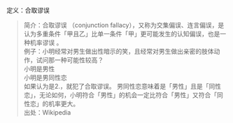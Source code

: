定义：合取谬误
>简介：合取谬误 （conjunction fallacy），又称为交集偏误、连言偏误，是认为多重条件「甲且乙」比单一条件「甲」更可能发生的认知偏误，也是一种机率谬误 。  
>例子：小明经常对男生做出性暗示的笑，且经常对男生做出亲密的肢体动作，试问那一种可能性较高？  
小明是男性  
小明是男同性恋  
如果认为是2.，就犯了合取谬误。 男同性恋意味着是「男性」且是「同性恋」，无论如何，小明符合「男性」的机会一定比符合「男性」又符合「同性恋」的机率更大。  
>出处：Wikipedia